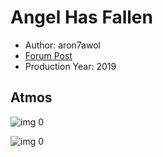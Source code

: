 # Angel Has Fallen

* Author: aron7awol
* [Forum Post](https://www.avsforum.com/threads/bass-eq-for-filtered-movies.2995212/post-58825108)
* Production Year: 2019

## Atmos

![img 0](https://i.imgur.com/QtaXJWY.jpg)

![img 0](https://i.imgur.com/xRTUMrB.png)

